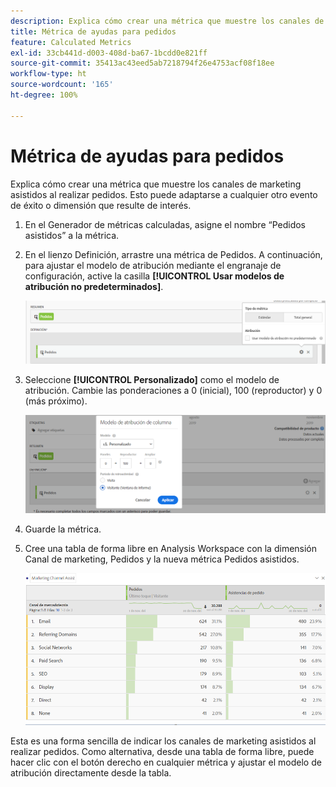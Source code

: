 ```yaml
---
description: Explica cómo crear una métrica que muestre los canales de marketing asistidos al realizar pedidos. Esto puede adaptarse a cualquier otro evento de éxito o dimensión que resulte de interés.
title: Métrica de ayudas para pedidos
feature: Calculated Metrics
exl-id: 33cb441d-d003-408d-ba67-1bcdd0e821ff
source-git-commit: 35413ac43eed5ab7218794f26e4753acf08f18ee
workflow-type: ht
source-wordcount: '165'
ht-degree: 100%

---
```


# Métrica de ayudas para pedidos

Explica cómo crear una métrica que muestre los canales de marketing asistidos al realizar pedidos. Esto puede adaptarse a cualquier otro evento de éxito o dimensión que resulte de interés.

1. En el Generador de métricas calculadas, asigne el nombre “Pedidos asistidos” a la métrica.
1. En el lienzo Definición, arrastre una métrica de Pedidos. A continuación, para ajustar el modelo de atribución mediante el engranaje de configuración, active la casilla **[!UICONTROL Usar modelos de atribución no predeterminados]**.

   ![](assets/attr-model.png)

1. Seleccione **[!UICONTROL Personalizado]** como el modelo de atribución. Cambie las ponderaciones a 0 (inicial), 100 (reproductor) y 0 (más próximo).

   ![](assets/custom-attr-model.png)

1. Guarde la métrica.
1. Cree una tabla de forma libre en Analysis Workspace con la dimensión Canal de marketing, Pedidos y la nueva métrica Pedidos asistidos.

   ![](assets/mktg-channel-assists.png)

Esta es una forma sencilla de indicar los canales de marketing asistidos al realizar pedidos. Como alternativa, desde una tabla de forma libre, puede hacer clic con el botón derecho en cualquier métrica y ajustar el modelo de atribución directamente desde la tabla.

